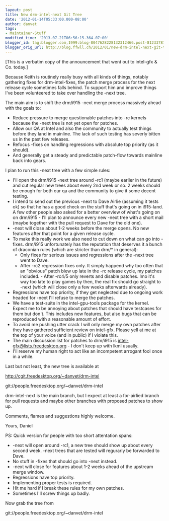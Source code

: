 ```yaml
---
layout: post
title: New drm-intel-next Git Tree
date: '2012-01-14T05:33:00.000-08:00'
author: danvet
tags:
- Maintainer-Stuff
modified_time: '2013-07-21T06:56:15.364-07:00'
blogger_id: tag:blogger.com,1999:blog-8047628228132312466.post-8123378769638523809
blogger_orig_url: http://blog.ffwll.ch/2012/01/new-drm-intel-next-git-tree.html
---
```


[This is a verbatim copy of the announcement that went out to intel-gfx &amp; Co. today.]



Because Keith is routinely really busy with all kinds of things, notably gathering fixes for drm-intel-fixes, the patch merge process for the next release cycle sometimes falls behind. To support him and improve things I've been volunteered to take over handling the -next tree.



The main aim is to shift the drm/i915 -next merge process massively ahead with the goals to:

<ul><li>Reduce pressure to merge questionable patches into -rc kernels because the -next tree is not yet open for patches.</li><li>Allow our QA at Intel and also the community to actually test things before  they land in mainline. The lack of such testing has severly bitten us in the  past few releases.</li><li>Refocus -fixes on handling regressions with absolute top priority (as it  should).</li><li>And generally get a steady and predictable patch-flow towards mainline back  into gears.

</li></ul>

I plan to run this -next tree with a few simple rules:

<ul><li>I'll open the drm/i915 -next tree around -rc1 (maybe earlier in the future)  and cut regular new trees about every 2nd week or so. 2 weeks should be enough  for both our qa and the community to give it some decent testing.</li><li>I intend to send out the previous -next to Dave Airlie (assuming it tests ok)  so that he has a good check on the stuff that's going on in i915-land. A few  other people also asked for a better overview of what's going on on drm/i915 -  I'll plan to announce every new -next tree with a short mail (maybe together  with the pull request to Dave for the old one).</li><li>-next will close about 1-2 weeks before the merge opens. No new features after  that point for a given release cycle.</li><li>To make this really work we also need to cut down on what can go into -fixes.  drm/i915 unfortunately has the reputation that deserves it a bunch of  draconian rules (which are stricter than drm/* in general):<ul><li>  Only fixes for serious issues and regressions after the -next tree went to    Dave.</li><li>After -rc2 regression fixes only. It simply happend why too often that an    "obvious" patch blew up late in the -rc release cycle, my patches included.  - After -rc4/5 only reverts and disable patches. Imo it's way too late to play    games by then, the real fix should go straight to -next (which will close    only a few weeks afterwards already).</li></ul></li><li>Regressions have top priority, if they get neglected due to ongoing work  headed for -next I'll refuse to merge the patches.

</li><li>We have a test-suite in the intel-gpu-tools package for the kernel. Expect me  to be annoying about patches that should have testcases for them but don't.  This includes new features, but also bugs that can be reproduced with a  reasonable amount of effort.</li><li>To avoid me pushing utter crack I will only merge my own patches after they  have gathered sufficient review on intel-gfx. Please yell at me at the top of  your voice (and in public) if I violate this.</li><li>The main discussion list for patches to drm/i915 is  <a href="mailto:intel-gfx@lists.freedesktop.org">intel-gfx@lists.freedesktop.org</a> - I don't keep up with lkml usually.</li><li>I'll reserve my human right to act like an incompetent arrogant fool once in a  while.</li></ul>

Last but not least, the new tree is available at



<a href="http://cgit.freedesktop.org/%7Edanvet/drm-intel">http://cgit.freedesktop.org/~danvet/drm-intel</a>

git://people.freedesktop.org/~danvet/drm-intel



drm-intel-next is the main branch, but I expect at least a for-airlied branch for pull requests and maybe other branches with proposed patches to show up.



Comments, flames and suggestions highly welcome.



Yours, Daniel



PS: Quick version for people with too short attentation spans:



<ul><li>-next will open around -rc1, a new tree should show up about every second  week. -next trees that are tested will regurarly be forwarded to Dave.</li><li>No stuff in -fixes that should go into -next instead.</li><li>-next will close for features about 1-2 weeks ahead of the upstream merge window.</li><li>Regressions have top priority.</li><li>Implementing proper tests is required.</li><li>Hit me hard if I break these rules for my own patches.</li><li>Sometimes I'll screw things up badly.

</li></ul>Now grab the tree from



git://people.freedesktop.org/~danvet/drm-intel